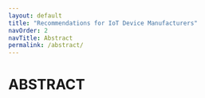 ```yaml
---
layout: default
title: "Recommendations for IoT Device Manufacturers"
navOrder: 2
navTitle: Abstract
permalink: /abstract/
---
```


# ABSTRACT


